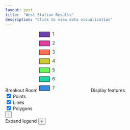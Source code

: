 ```yaml
---
layout: post
title:  "West Station Results"
description: "Click to view data visualization"
---
```

<main id="map" class="map"></main>
<aside class="legend__wrapper">
  <div class="legend" style="max-height: 360px;">
    <span class="legend__title">Breakout Room</span>
    <svg height="190" width="160">
      <rect x="2" y="2" width="32" height="16" fill="#6e40aa" stroke="black" stroke-width="1px" />
      <text x="42" y="14" class="legend__entry" fill="#1F4E46">1</text>
      <rect x="2" y="30" width="32" height="16" fill="#df40a1" stroke="black" stroke-width="1px"  />
      <text x="42" y="42" class="legend__entry" fill="#1F4E46">2</text>
      <rect x="2" y="58" width="32" height="16" fill="#ff704e" stroke="black" stroke-width="1px"  />
      <text x="42" y="70" class="legend__entry" fill="#1F4E46">3</text>
      <rect x="2" y="86" width="32" height="16" fill="#d2c934" stroke="black" stroke-width="1px"  />
      <text x="42" y="98" class="legend__entry" fill="#1F4E46">4</text>
      <rect x="2" y="114" width="32" height="16" fill="#6bf75c" stroke="black" stroke-width="1px"  />
      <text x="42" y="126" class="legend__entry" fill="#1F4E46">5</text>
      <rect x="2" y="142" width="32" height="16" fill="#1bd9ac" stroke="black" stroke-width="1px"  />
      <text x="42" y="154" class="legend__entry" fill="#1F4E46">6</text>
      <rect x="2" y="170" width="32" height="16" fill="#3988e1" stroke="black" stroke-width="1px"  />
      <text x="42" y="182" class="legend__entry" fill="#1F4E46">7</text>
    </svg>
    <span class="legend__title">Display features</span>
    <div class="toggle__group">
      <div class="toggle__wrapper">
        <label class="toggle__switch">
          <input type="checkbox" class="toggle__input toggle__input--point" autocomplete="off" checked />
          <span class="toggle__circle"></span>
        </label>
        <span class="legend__entry">Points</span>
      </div>
      <div class="toggle__wrapper">
        <label class="toggle__switch">
          <input type="checkbox" class="toggle__input toggle__input--line" autocomplete="off" checked />
          <span class="toggle__circle"></span>
        </label>
        <span class="legend__entry">Lines</span>
      </div>
      <div class="toggle__wrapper">
        <label class="toggle__switch">
          <input type="checkbox" class="toggle__input toggle__input--polygon" autocomplete="off" checked />
          <span class="toggle__circle"></span>
        </label>
        <span class="legend__entry">Polygons</span>
      </div>
    </div>
  </div>
  <button type="button" class="button__collapsible button__collapsible--minus">-</button>
  <div>
    <label for="button__collapsible--plus" class="maximize-instructions">Expand legend</label>
    <button type="button" class="button__collapsible button__collapsible--plus">+</button>
  </div>
</aside>
<script src="{{'assets/javascripts/weststation-map.js' | absolute_url }}" type="module"></script>